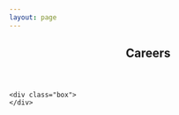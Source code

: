 ```yaml
---
layout: page
---
```


<section id="main" class="container 75%">
    <header>
        <h2>Careers</h2>
    </header>

    <div class="box">
    </div>
</section>
